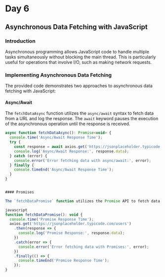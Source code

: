 # Day 6
## Asynchronous Data Fetching with JavaScript

### Introduction

Asynchronous programming allows JavaScript code to handle multiple tasks simultaneously without blocking the main thread. This is particularly useful for operations that involve I/O, such as making network requests.

### Implementing Asynchronous Data Fetching

The provided code demonstrates two approaches to asynchronous data fetching with JavaScript:

#### Async/Await

The `fetchDataAsync` function utilizes the `async/await` syntax to fetch data from a URL and log the response. The `await` keyword pauses the execution of the asynchronous operation until the response is received.

```javascript
async function fetchDataAsync(): Promise<void> {
  console.time('Async/Await Response Time');
  try {
    const response = await axios.get('https://jsonplaceholder.typicode.com/users');
    console.log('Async/Await Response:', response.data);
  } catch (error) {
    console.error('Error fetching data with async/await:', error);
  } finally {
    console.timeEnd('Async/Await Response Time');
  }
}


#### Promises

The `fetchDataPromise` function utilizes the Promise API to fetch data from a URL and log the response. The `then` method handles the successful response, while the `catch` method handles any errors.

javascript
function fetchDataPromise(): void {
  console.time('Promise Response Time');
  axios.get('https://jsonplaceholder.typicode.com/users')
    .then(response => {
      console.log('Promise Response:', response.data);
    })
    .catch(error => {
      console.error('Error fetching data with Promises:', error);
    })
    .finally(() => {
      console.timeEnd('Promise Response Time');
    });
}